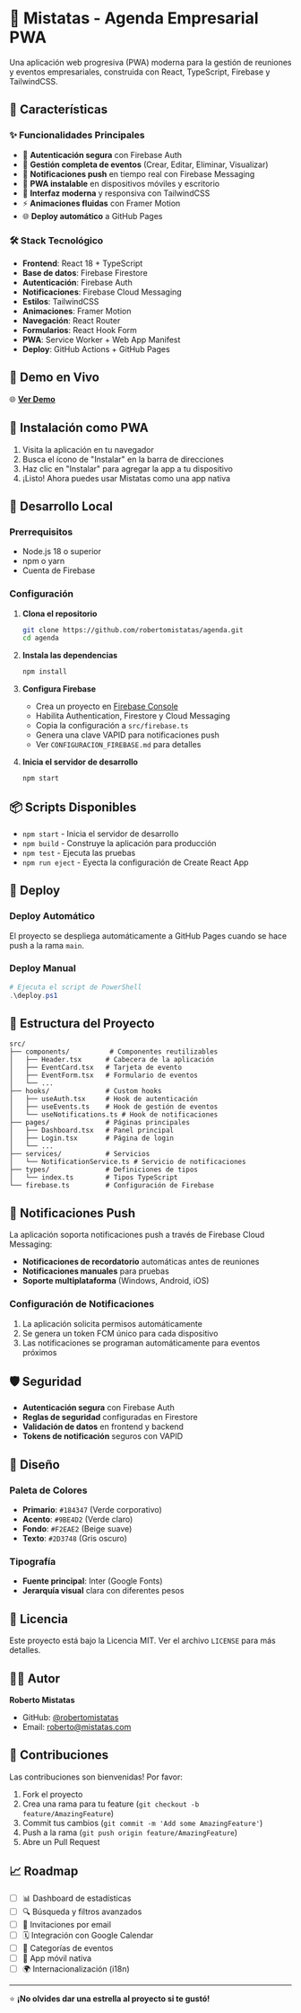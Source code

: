 # 🏢 Mistatas - Agenda Empresarial PWA

Una aplicación web progresiva (PWA) moderna para la gestión de reuniones y eventos empresariales, construida con React, TypeScript, Firebase y TailwindCSS.

## 🌟 Características

### ✨ Funcionalidades Principales
- 🔐 **Autenticación segura** con Firebase Auth
- 📅 **Gestión completa de eventos** (Crear, Editar, Eliminar, Visualizar)
- 🔔 **Notificaciones push** en tiempo real con Firebase Messaging
- 📱 **PWA instalable** en dispositivos móviles y escritorio
- 🎨 **Interfaz moderna** y responsiva con TailwindCSS
- ⚡ **Animaciones fluidas** con Framer Motion
- 🌐 **Deploy automático** a GitHub Pages

### 🛠️ Stack Tecnológico
- **Frontend**: React 18 + TypeScript
- **Base de datos**: Firebase Firestore
- **Autenticación**: Firebase Auth
- **Notificaciones**: Firebase Cloud Messaging
- **Estilos**: TailwindCSS
- **Animaciones**: Framer Motion
- **Navegación**: React Router
- **Formularios**: React Hook Form
- **PWA**: Service Worker + Web App Manifest
- **Deploy**: GitHub Actions + GitHub Pages

## 🚀 Demo en Vivo

🌐 **[Ver Demo](https://robertomistatas.github.io/agenda)**

## 📱 Instalación como PWA

1. Visita la aplicación en tu navegador
2. Busca el ícono de "Instalar" en la barra de direcciones
3. Haz clic en "Instalar" para agregar la app a tu dispositivo
4. ¡Listo! Ahora puedes usar Mistatas como una app nativa

## 🔧 Desarrollo Local

### Prerrequisitos
- Node.js 18 o superior
- npm o yarn
- Cuenta de Firebase

### Configuración

1. **Clona el repositorio**
   ```bash
   git clone https://github.com/robertomistatas/agenda.git
   cd agenda
   ```

2. **Instala las dependencias**
   ```bash
   npm install
   ```

3. **Configura Firebase**
   - Crea un proyecto en [Firebase Console](https://console.firebase.google.com)
   - Habilita Authentication, Firestore y Cloud Messaging
   - Copia la configuración a `src/firebase.ts`
   - Genera una clave VAPID para notificaciones push
   - Ver `CONFIGURACION_FIREBASE.md` para detalles

4. **Inicia el servidor de desarrollo**
   ```bash
   npm start
   ```

## 📦 Scripts Disponibles

- `npm start` - Inicia el servidor de desarrollo
- `npm build` - Construye la aplicación para producción
- `npm test` - Ejecuta las pruebas
- `npm run eject` - Eyecta la configuración de Create React App

## 🚀 Deploy

### Deploy Automático
El proyecto se despliega automáticamente a GitHub Pages cuando se hace push a la rama `main`.

### Deploy Manual
```powershell
# Ejecuta el script de PowerShell
.\deploy.ps1
```

## 📁 Estructura del Proyecto

```
src/
├── components/          # Componentes reutilizables
│   ├── Header.tsx      # Cabecera de la aplicación
│   ├── EventCard.tsx   # Tarjeta de evento
│   ├── EventForm.tsx   # Formulario de eventos
│   └── ...
├── hooks/              # Custom hooks
│   ├── useAuth.tsx     # Hook de autenticación
│   ├── useEvents.ts    # Hook de gestión de eventos
│   └── useNotifications.ts # Hook de notificaciones
├── pages/              # Páginas principales
│   ├── Dashboard.tsx   # Panel principal
│   ├── Login.tsx       # Página de login
│   └── ...
├── services/           # Servicios
│   └── NotificationService.ts # Servicio de notificaciones
├── types/              # Definiciones de tipos
│   └── index.ts        # Tipos TypeScript
└── firebase.ts         # Configuración de Firebase
```

## 🔔 Notificaciones Push

La aplicación soporta notificaciones push a través de Firebase Cloud Messaging:

- **Notificaciones de recordatorio** automáticas antes de reuniones
- **Notificaciones manuales** para pruebas
- **Soporte multiplataforma** (Windows, Android, iOS)

### Configuración de Notificaciones
1. La aplicación solicita permisos automáticamente
2. Se genera un token FCM único para cada dispositivo
3. Las notificaciones se programan automáticamente para eventos próximos

## 🛡️ Seguridad

- **Autenticación segura** con Firebase Auth
- **Reglas de seguridad** configuradas en Firestore
- **Validación de datos** en frontend y backend
- **Tokens de notificación** seguros con VAPID

## 🎨 Diseño

### Paleta de Colores
- **Primario**: `#184347` (Verde corporativo)
- **Acento**: `#9BE4D2` (Verde claro)
- **Fondo**: `#F2EAE2` (Beige suave)
- **Texto**: `#2D3748` (Gris oscuro)

### Tipografía
- **Fuente principal**: Inter (Google Fonts)
- **Jerarquía visual** clara con diferentes pesos

## 📄 Licencia

Este proyecto está bajo la Licencia MIT. Ver el archivo `LICENSE` para más detalles.

## 👨‍💻 Autor

**Roberto Mistatas**
- GitHub: [@robertomistatas](https://github.com/robertomistatas)
- Email: roberto@mistatas.com

## 🤝 Contribuciones

Las contribuciones son bienvenidas! Por favor:

1. Fork el proyecto
2. Crea una rama para tu feature (`git checkout -b feature/AmazingFeature`)
3. Commit tus cambios (`git commit -m 'Add some AmazingFeature'`)
4. Push a la rama (`git push origin feature/AmazingFeature`)
5. Abre un Pull Request

## 📈 Roadmap

- [ ] 📊 Dashboard de estadísticas
- [ ] 🔍 Búsqueda y filtros avanzados
- [ ] 📧 Invitaciones por email
- [ ] 🗓️ Integración con Google Calendar
- [ ] 🎯 Categorías de eventos
- [ ] 📱 App móvil nativa
- [ ] 🌍 Internacionalización (i18n)

---

⭐ **¡No olvides dar una estrella al proyecto si te gustó!**
